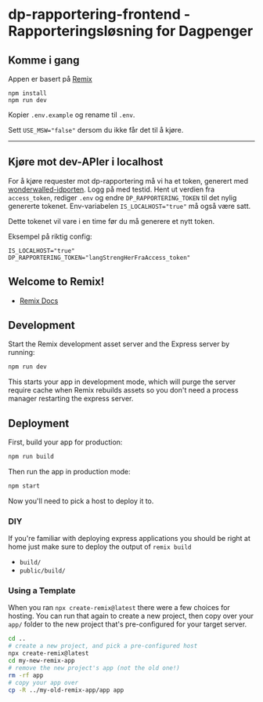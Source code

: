 # dp-rapportering-frontend - Rapporteringsløsning for Dagpenger

## Komme i gang

Appen er basert på [Remix](https://remix.run/docs)

```
npm install
npm run dev
```

Kopier `.env.example` og rename til `.env`.

Sett `USE_MSW="false"` dersom du ikke får det til å kjøre.

---

## Kjøre mot dev-APIer i localhost

For å kjøre requester mot dp-rapportering må vi ha et token, generert med [wonderwalled-idporten](https://wonderwalled-idporten.intern.dev.nav.no/api/obo?aud=dev-gcp:teamdagpenger:dp-rapportering). Logg på med testid. Hent ut verdien fra `access_token`, rediger `.env` og endre `DP_RAPPORTERING_TOKEN` til det nylig genererte tokenet. Env-variabelen `IS_LOCALHOST="true"` må også være satt.

Dette tokenet vil vare i en time før du må generere et nytt token.

Eksempel på riktig config:

```
IS_LOCALHOST="true"
DP_RAPPORTERING_TOKEN="langStrengHerFraAccess_token"
```

## Welcome to Remix!

- [Remix Docs](https://remix.run/docs)

## Development

Start the Remix development asset server and the Express server by running:

```sh
npm run dev
```

This starts your app in development mode, which will purge the server require cache when Remix rebuilds assets so you don't need a process manager restarting the express server.

## Deployment

First, build your app for production:

```sh
npm run build
```

Then run the app in production mode:

```sh
npm start
```

Now you'll need to pick a host to deploy it to.

### DIY

If you're familiar with deploying express applications you should be right at home just make sure to deploy the output of `remix build`

- `build/`
- `public/build/`

### Using a Template

When you ran `npx create-remix@latest` there were a few choices for hosting. You can run that again to create a new project, then copy over your `app/` folder to the new project that's pre-configured for your target server.

```sh
cd ..
# create a new project, and pick a pre-configured host
npx create-remix@latest
cd my-new-remix-app
# remove the new project's app (not the old one!)
rm -rf app
# copy your app over
cp -R ../my-old-remix-app/app app
```
